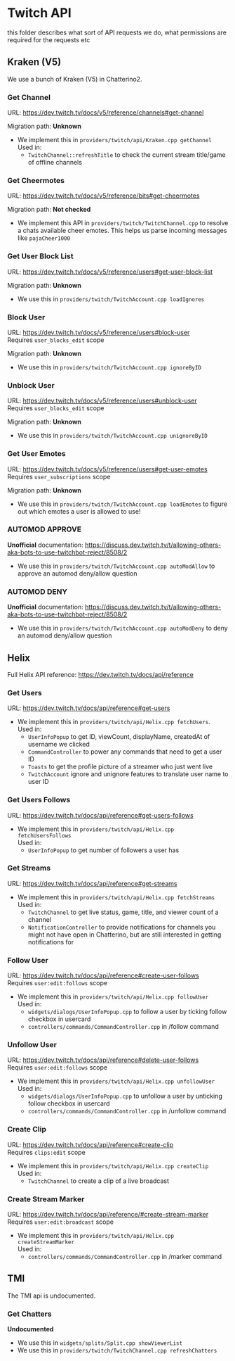 # Twitch API
this folder describes what sort of API requests we do, what permissions are required for the requests etc

## Kraken (V5)
We use a bunch of Kraken (V5) in Chatterino2.

### Get Channel
URL: https://dev.twitch.tv/docs/v5/reference/channels#get-channel

Migration path: **Unknown**

 * We implement this in `providers/twitch/api/Kraken.cpp getChannel`  
   Used in:
     * `TwitchChannel::refreshTitle` to check the current stream title/game of offline channels

### Get Cheermotes
URL: https://dev.twitch.tv/docs/v5/reference/bits#get-cheermotes

Migration path: **Not checked**

 * We implement this API in `providers/twitch/TwitchChannel.cpp` to resolve a chats available cheer emotes. This helps us parse incoming messages like `pajaCheer1000`

### Get User Block List
URL: https://dev.twitch.tv/docs/v5/reference/users#get-user-block-list

Migration path: **Unknown**

 * We use this in `providers/twitch/TwitchAccount.cpp loadIgnores`

### Block User
URL: https://dev.twitch.tv/docs/v5/reference/users#block-user  
Requires `user_blocks_edit` scope

Migration path: **Unknown**

 * We use this in `providers/twitch/TwitchAccount.cpp ignoreByID`

### Unblock User
URL: https://dev.twitch.tv/docs/v5/reference/users#unblock-user  
Requires `user_blocks_edit` scope

Migration path: **Unknown**

 * We use this in `providers/twitch/TwitchAccount.cpp unignoreByID`

### Get User Emotes
URL: https://dev.twitch.tv/docs/v5/reference/users#get-user-emotes  
Requires `user_subscriptions` scope

Migration path: **Unknown**

 * We use this in `providers/twitch/TwitchAccount.cpp loadEmotes` to figure out which emotes a user is allowed to use!

### AUTOMOD APPROVE
**Unofficial** documentation: https://discuss.dev.twitch.tv/t/allowing-others-aka-bots-to-use-twitchbot-reject/8508/2

 * We use this in `providers/twitch/TwitchAccount.cpp autoModAllow` to approve an automod deny/allow question

### AUTOMOD DENY
**Unofficial** documentation: https://discuss.dev.twitch.tv/t/allowing-others-aka-bots-to-use-twitchbot-reject/8508/2

 * We use this in `providers/twitch/TwitchAccount.cpp autoModDeny` to deny an automod deny/allow question

## Helix
Full Helix API reference: https://dev.twitch.tv/docs/api/reference

### Get Users
URL: https://dev.twitch.tv/docs/api/reference#get-users

 * We implement this in `providers/twitch/api/Helix.cpp fetchUsers`.  
   Used in:
     * `UserInfoPopup` to get ID, viewCount, displayName, createdAt of username we clicked
     * `CommandController` to power any commands that need to get a user ID
     * `Toasts` to get the profile picture of a streamer who just went live
     * `TwitchAccount` ignore and unignore features to translate user name to user ID

### Get Users Follows
URL: https://dev.twitch.tv/docs/api/reference#get-users-follows

 * We implement this in `providers/twitch/api/Helix.cpp fetchUsersFollows`  
   Used in:
     * `UserInfoPopup` to get number of followers a user has

### Get Streams
URL: https://dev.twitch.tv/docs/api/reference#get-streams

 * We implement this in `providers/twitch/api/Helix.cpp fetchStreams`  
   Used in:
     * `TwitchChannel` to get live status, game, title, and viewer count of a channel
     * `NotificationController` to provide notifications for channels you might not have open in Chatterino, but are still interested in getting notifications for

### Follow User
URL: https://dev.twitch.tv/docs/api/reference#create-user-follows  
Requires `user:edit:follows` scope

 * We implement this in `providers/twitch/api/Helix.cpp followUser`  
   Used in:
     * `widgets/dialogs/UserInfoPopup.cpp` to follow a user by ticking follow checkbox in usercard
     * `controllers/commands/CommandController.cpp` in /follow command

### Unfollow User
URL: https://dev.twitch.tv/docs/api/reference#delete-user-follows  
Requires `user:edit:follows` scope

 * We implement this in `providers/twitch/api/Helix.cpp unfollowUser`  
   Used in:
     * `widgets/dialogs/UserInfoPopup.cpp` to unfollow a user by unticking follow checkbox in usercard
     * `controllers/commands/CommandController.cpp` in /unfollow command

### Create Clip
URL: https://dev.twitch.tv/docs/api/reference#create-clip  
Requires `clips:edit` scope

 * We implement this in `providers/twitch/api/Helix.cpp createClip`  
   Used in:
     * `TwitchChannel` to create a clip of a live broadcast

### Create Stream Marker
URL: https://dev.twitch.tv/docs/api/reference/#create-stream-marker  
Requires `user:edit:broadcast` scope

 * We implement this in `providers/twitch/api/Helix.cpp createStreamMarker`  
   Used in:
     * `controllers/commands/CommandController.cpp` in /marker command

## TMI
The TMI api is undocumented.

### Get Chatters
**Undocumented**

 * We use this in `widgets/splits/Split.cpp showViewerList`
 * We use this in `providers/twitch/TwitchChannel.cpp refreshChatters`
